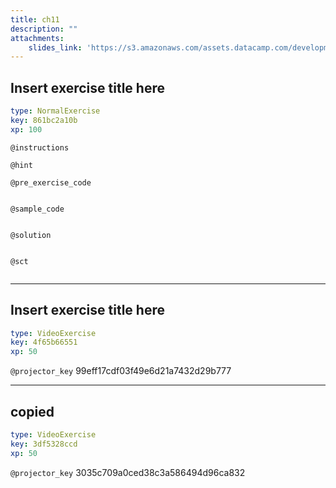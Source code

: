```yaml
---
title: ch11
description: ""
attachments:
    slides_link: 'https://s3.amazonaws.com/assets.datacamp.com/development/course_4277/slides/chapter11.pdf'
---
```


## Insert exercise title here

```yaml
type: NormalExercise
key: 861bc2a10b
xp: 100
```



`@instructions`


`@hint`


`@pre_exercise_code`
```{python}

```

`@sample_code`
```{python}

```

`@solution`
```{python}

```

`@sct`
```{python}

```

---

## Insert exercise title here

```yaml
type: VideoExercise
key: 4f65b66551
xp: 50
```

`@projector_key`
99eff17cdf03f49e6d21a7432d29b777

---

## copied

```yaml
type: VideoExercise
key: 3df5328ccd
xp: 50
```

`@projector_key`
3035c709a0ced38c3a586494d96ca832
